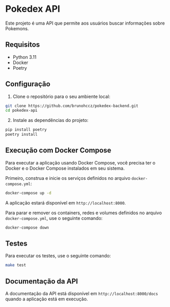 # Pokedex API

Este projeto é uma API que permite aos usuários buscar informações sobre Pokemons.

## Requisitos

- Python 3.11
- Docker
- Poetry

## Configuração

1. Clone o repositório para o seu ambiente local:

```bash
git clone https://github.com/brunohccz/pokedex-backend.git
cd pokedex-api
```

2. Instale as dependências do projeto:

```bash
pip install poetry
poetry install
```

## Execução com Docker Compose

Para executar a aplicação usando Docker Compose, você precisa ter o Docker e o Docker Compose instalados em seu sistema.

Primeiro, construa e inicie os serviços definidos no arquivo `docker-compose.yml`:

```bash
docker-compose up -d
```

A aplicação estará disponível em `http://localhost:8000`.

Para parar e remover os containers, redes e volumes definidos no arquivo `docker-compose.yml`, use o seguinte comando:

```bash
docker-compose down
```

## Testes

Para executar os testes, use o seguinte comando:

```bash
make test
```

## Documentação da API

A documentação da API está disponível em `http://localhost:8000/docs` quando a aplicação está em execução.
